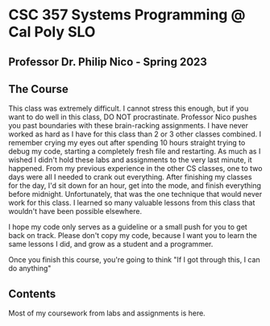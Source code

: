 # CSC 357 Systems Programming @ Cal Poly SLO
## Professor Dr. Philip Nico - Spring 2023

## The Course
This class was extremely difficult. I cannot stress this enough, but if you want to do well in this class, DO NOT procrastinate. 
Professor Nico pushes you past boundaries with these brain-racking assignments. I have never worked as hard as I have for this class than 2 or 3 other classes combined. I remember crying my eyes out after spending 10 hours straight trying to debug my code, starting a completely fresh file and restarting.
As much as I wished I didn't hold these labs and assignments to the very last minute, it happened. From my previous experience in the other CS classes, one to two days were all I needed to crank out everything. After finishing my classes for the day, I'd sit down for an hour, get into the mode, and finish everything before midnight.
Unfortunately, that was the one technique that would never work for this class. I learned so many valuable lessons from this class that wouldn't have been possible elsewhere. 

I hope my code only serves as a guideline or a small push for you to get back on track. Please don't copy my code, because I want you to learn the same lessons I did, and grow as a student and a programmer.

Once you finish this course, you're going to think "If I got through this, I can do anything"

## Contents
Most of my coursework from labs and assignments is here. 


